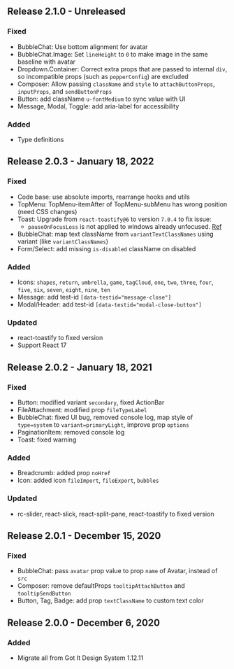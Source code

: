 ## Release 2.1.0 - Unreleased

### Fixed
* BubbleChat: Use bottom alignment for avatar
* BubbleChat.Image: Set `lineHeight` to `0` to make image in the same baseline with avatar
* Dropdown.Container: Correct extra props that are passed to internal `div`, so incompatible props (such as `popperConfig`) are excluded
* Composer: Allow passing `className` and `style` to `attachButtonProps`, `inputProps`, and `sendButtonProps`
* Button: add className `u-fontMedium` to sync value with UI
* Message, Modal, Toggle: add aria-label for accessibility
### Added
* Type definitions


## Release 2.0.3 - January 18, 2022

### Fixed

-   Code base: use absolute imports, rearrange hooks and utils
-   TopMenu: TopMenu-itemAfter of TopMenu-subMenu has wrong position (need CSS changes)
-   Toast: Upgrade from `react-toastify@6` to version `7.0.4` to fix issue:
    -   `pauseOnFocusLoss` is not applied to windows already unfocused. [Ref](https://github.com/fkhadra/react-toastify/issues/541)
-   BubbleChat: map text className from `variantTextClassNames` using variant (like `variantClassNames`)
-   Form/Select: add missing `is-disabled` className on disabled

### Added

-   Icons: `shapes`, `return`, `umbrella`, `game`, `tagCloud`, `one`, `two`, `three`, `four`, `five`, `six`, `seven`, `eight`, `nine`, `ten`
-   Message: add test-id `[data-testid="message-close"]`
-   Modal/Header: add test-id `[data-testid="modal-close-button"]`

### Updated

-   react-toastify to fixed version
-   Support React 17

## Release 2.0.2 - January 18, 2021

### Fixed

-   Button: modified variant `secondary`, fixed ActionBar
-   FileAttachment: modified prop `fileTypeLabel`
-   BubbleChat: fixed UI bug, removed console log, map style of `type=system` to `variant=primaryLight`, improve prop `options`
-   PaginationItem: removed console log
-   Toast: fixed warning

### Added

-   Breadcrumb: added prop `noHref`
-   Icon: added icon `fileImport`, `fileExport`, `bubbles`

### Updated

-   rc-slider, react-slick, react-split-pane, react-toastify to fixed version

## Release 2.0.1 - December 15, 2020

### Fixed

-   BubbleChat: pass `avatar` prop value to prop `name` of Avatar, instead of `src`
-   Composer: remove defaultProps `tooltipAttachButton` and `tooltipSendButton`
-   Button, Tag, Badge: add prop `textClassName` to custom text color

## Release 2.0.0 - December 6, 2020

### Added

-   Migrate all from Got It Design System 1.12.11
